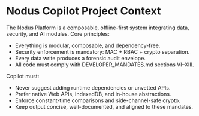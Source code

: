 # Nodus Copilot Project Context

The Nodus Platform is a composable, offline-first system integrating data, security, and AI modules.
Core principles:
- Everything is modular, composable, and dependency-free.
- Security enforcement is mandatory: MAC + RBAC + crypto separation.
- Every data write produces a forensic audit envelope.
- All code must comply with DEVELOPER_MANDATES.md sections VI–XIII.

Copilot must:
- Never suggest adding runtime dependencies or unvetted APIs.
- Prefer native Web APIs, IndexedDB, and in-house abstractions.
- Enforce constant-time comparisons and side-channel-safe crypto.
- Keep output concise, well-documented, and aligned to these mandates.
